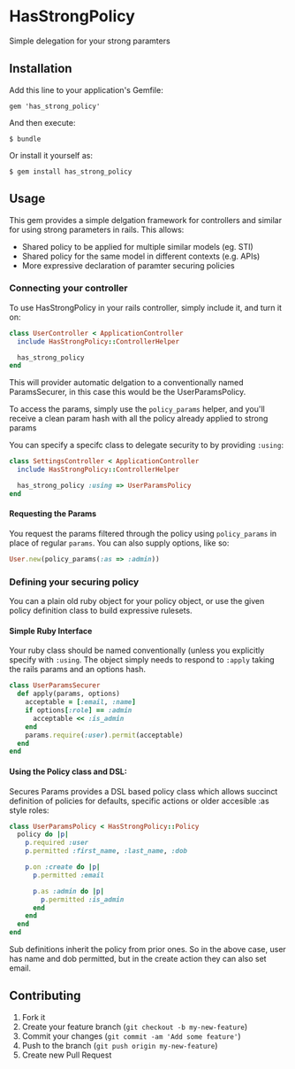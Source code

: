 # HasStrongPolicy

Simple delegation for your strong paramters

## Installation

Add this line to your application's Gemfile:

    gem 'has_strong_policy'

And then execute:

    $ bundle

Or install it yourself as:

    $ gem install has_strong_policy

## Usage

This gem provides a simple delgation framework for controllers and similar for
using strong parameters in rails.  This allows:

* Shared policy to be applied for multiple similar models (eg. STI)
* Shared policy for the same model in different contexts (e.g. APIs)
* More expressive declaration of paramter securing policies

### Connecting your controller

To use HasStrongPolicy in your rails controller, simply include it, and turn it on:


```ruby
class UserController < ApplicationController
  include HasStrongPolicy::ControllerHelper

  has_strong_policy
end
```

This will provider automatic delgation to a conventionally named ParamsSecurer,
in this case this would be the UserParamsPolicy.

To access the params, simply use the `policy_params` helper, and you'll receive
a clean param hash with all the policy already applied to strong params

You can specify a specifc class to delegate security to by providing `:using`:


```ruby
class SettingsController < ApplicationController
  include HasStrongPolicy::ControllerHelper

  has_strong_policy :using => UserParamsPolicy
end
```

#### Requesting the Params

You request the params filtered through the policy using `policy_params` in
place of regular `params`.  You can also supply options, like so:

```ruby
User.new(policy_params(:as => :admin))
```

### Defining your securing policy

You can a plain old ruby object for your policy object, or use the given policy
definition class to build expressive rulesets.

#### Simple Ruby Interface

Your ruby class should be named conventionally (unless you explicitly specify
with `:using`.  The object simply needs to respond to `:apply` taking the
rails params and an options hash.

```ruby
class UserParamsSecurer
  def apply(params, options)
    acceptable = [:email, :name]
    if options[:role] == :admin
      acceptable << :is_admin
    end
    params.require(:user).permit(acceptable)
  end
end
```

#### Using the Policy class and DSL:

Secures Params provides a DSL based policy class which allows succinct definition
of policies for defaults, specific actions or older accesible :as style roles:

```ruby
class UserParamsPolicy < HasStrongPolicy::Policy
  policy do |p|
    p.required :user
    p.permitted :first_name, :last_name, :dob

    p.on :create do |p|
      p.permitted :email

      p.as :admin do |p|
        p.permitted :is_admin
      end
    end
  end
end
```

Sub definitions inherit the policy from prior ones.  So in the above case, user
has name and dob permitted, but in the create action they can also set email.


## Contributing

1. Fork it
2. Create your feature branch (`git checkout -b my-new-feature`)
3. Commit your changes (`git commit -am 'Add some feature'`)
4. Push to the branch (`git push origin my-new-feature`)
5. Create new Pull Request
